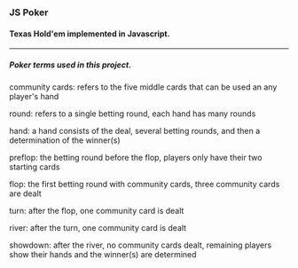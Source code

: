 ### JS Poker
#### Texas Hold'em implemented in Javascript.

---

##### Poker terms used in this project.

community cards: refers to the five middle cards that can be used an any player's hand

round: refers to a single betting round, each hand has many rounds

hand: a hand consists of the deal, several betting rounds, and then a determination of the winner(s)

preflop: the betting round before the flop, players only have their two starting cards

flop: the first betting round with community cards, three community cards are dealt

turn: after the flop, one community card is dealt

river: after the turn, one community card is dealt

showdown: after the river, no community cards dealt, remaining players show their hands and the winner(s) are determined